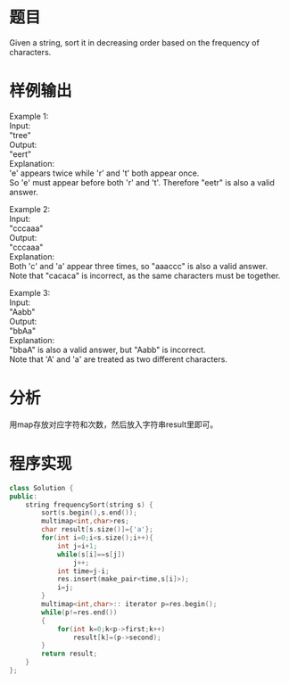 # 题目
Given a string, sort it in decreasing order based on the frequency of characters.
# 样例输出
Example 1:\
Input:\
"tree"\
Output:\
"eert"\
Explanation:\
'e' appears twice while 'r' and 't' both appear once.\
So 'e' must appear before both 'r' and 't'. Therefore "eetr" is also a valid answer.

Example 2:\
Input:\
"cccaaa"\
Output:\
"cccaaa"\
Explanation:\
Both 'c' and 'a' appear three times, so "aaaccc" is also a valid answer.\
Note that "cacaca" is incorrect, as the same characters must be together.

Example 3:\
Input:\
"Aabb"\
Output:\
"bbAa"\
Explanation:\
"bbaA" is also a valid answer, but "Aabb" is incorrect.\
Note that 'A' and 'a' are treated as two different characters.
# 分析
用map存放对应字符和次数，然后放入字符串result里即可。
# 程序实现
```cpp
class Solution {
public:
    string frequencySort(string s) {
        sort(s.begin(),s.end());
        multimap<int,char>res;
        char result[s.size()]={'a'};
        for(int i=0;i<s.size();i++){
            int j=i+1;
            while(s[i]==s[j])
                j++;
            int time=j-i;
            res.insert(make_pair<time,s[i]>);
            i=j;
        }
        multimap<int,char>:: iterator p=res.begin();
        while(p!=res.end())
        {
            for(int k=0;k<p->first;k++)
                result[k]=(p->second);
        }
        return result; 
    }
};
```